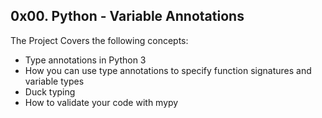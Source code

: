 ## 0x00. Python - Variable Annotations
The Project Covers the following concepts:

- Type annotations in Python 3
- How you can use type annotations to specify function signatures and variable types
- Duck typing
- How to validate your code with mypy
